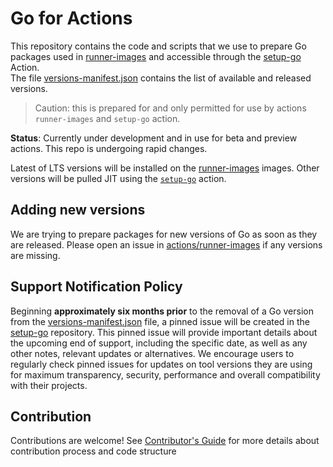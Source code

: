 # Go for Actions
This repository contains the code and scripts that we use to prepare Go packages used in [runner-images](https://github.com/actions/runner-images) and accessible through the [setup-go](https://github.com/actions/setup-go) Action.  
The file [versions-manifest.json](./versions-manifest.json) contains the list of available and released versions.  

> Caution: this is prepared for and only permitted for use by actions `runner-images` and `setup-go` action.

**Status**: Currently under development and in use for beta and preview actions.  This repo is undergoing rapid changes.

Latest of LTS versions will be installed on the [runner-images](https://github.com/actions/runner-images) images. Other versions will be pulled JIT using the [`setup-go`](https://github.com/actions/setup-go) action.

## Adding new versions
We are trying to prepare packages for new versions of Go as soon as they are released. Please open an issue in [actions/runner-images](https://github.com/actions/runner-images) if any versions are missing.

## Support Notification Policy
Beginning **approximately six months prior** to the removal of a Go version from the [versions-manifest.json](https://github.com/actions/go-versions/blob/main/versions-manifest.json) file, a pinned issue will be created in the [setup-go](https://github.com/actions/setup-go) repository. This pinned issue will provide important details about the upcoming end of support, including the specific date, as well as any other notes, relevant updates or alternatives. We encourage users to regularly check pinned issues for updates on tool versions they are using for maximum transparency, security, performance and overall compatibility with their projects.

## Contribution
Contributions are welcome! See [Contributor's Guide](./CONTRIBUTING.md) for more details about contribution process and code structure

